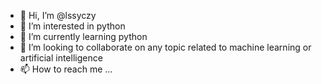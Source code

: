 - 👋 Hi, I’m @lssyczy
- 👀 I’m interested in python
- 🌱 I’m currently learning python
- 💞️ I’m looking to collaborate on any topic related to machine learning or artificial intelligence 
- 📫 How to reach me ...

<!---
lssyczy/lssyczy is a ✨ special ✨ repository because its `README.md` (this file) appears on your GitHub profile.
You can click the Preview link to take a look at your changes.
--->
